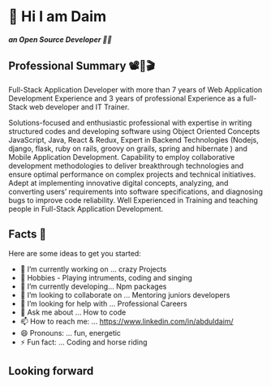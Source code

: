 # 🙌 Hi I am Daim
##### an Open Source Developer 🔬🔬

## Professional Summary 📽🎥🎬
Full-Stack Application Developer with more than 7 years of Web Application Development Experience and 3 years of professional Experience as a full-Stack web developer and IT Trainer.

Solutions-focused and enthusiastic professional with expertise in writing structured codes and developing software using Object Oriented Concepts JavaScript, Java, React & Redux, Expert in Backend Technologies (Nodejs, django, flask, ruby on rails, groovy on grails, spring and hibernate ) and Mobile Application Development. Capability to employ collaborative development methodologies to deliver breakthrough technologies and ensure optimal performance on complex projects and technical initiatives. Adept at implementing innovative digital concepts, analyzing, and converting users’ requirements into software specifications, and diagnosing bugs to improve code reliability. Well Experienced in Training and teaching people in Full-Stack Application Development.

## Facts 🎁

Here are some ideas to get you started:

- 🔭 I’m currently working on ... crazy Projects
- 🎈  Hobbies - Playing intruments, coding and singing
- 🌱 I’m currently developing... Npm packages 
- 👯 I’m looking to collaborate on ... Mentoring juniors developers
- 🤔 I’m looking for help with ... Professional Careers
- 💬 Ask me about ... How to code 
- 📫 How to reach me: ... https://www.linkedin.com/in/abduldaim/
- 😄 Pronouns: ... fun, energetic
- ⚡ Fun fact: ... Coding and horse riding

## Looking forward
